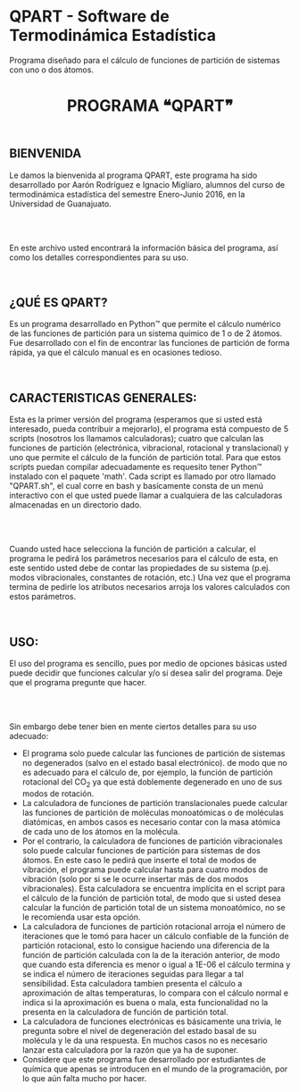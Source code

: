 # QPART - Software de Termodinámica Estadística

Programa diseñado para el cálculo de funciones de partición de sistemas con uno o dos átomos.

<header>
			<center><h1>PROGRAMA &#10077;QPART&#10078;</h1></center>
		</header>
		<h2>BIENVENIDA</h2>
		<p>Le damos la bienvenida al programa QPART, este programa ha sido desarrollado por Aarón Rodríguez e Ignacio
			Migliaro, alumnos del curso de termodinámica estadística del semestre Enero-Junio 2016, en la Universidad
			de Guanajuato.</p><br><br>
		<p>En este archivo usted encontrará la información básica del programa, así como los detalles correspondientes
			para su uso.</p>
			<br>
		<h2>¿QUÉ ES QPART?</h2>
		<p>Es un programa desarrollado en Python&trade; que permite el cálculo numérico de las funciones de partición
			para un sistema químico de 1 o de 2 átomos. Fue desarrollado con el fin de encontrar las funciones de
			partición de forma rápida, ya que el cálculo manual es en ocasiones tedioso. </p>
		<br>
		<h2>CARACTERISTICAS GENERALES:</h2>
		<p>Esta es la primer versión del programa (esperamos que si usted está interesado, pueda contribuir a mejorarlo),
			el programa está compuesto de 5 scripts (nosotros los llamamos calculadoras); cuatro que calculan las funciones
			de partición (electrónica, vibracional, rotacional y translacional) y uno que permite el cálculo de la función
			de partición total. Para que estos scripts puedan compilar adecuadamente es requesito tener Python&trade; instalado con
			el paquete 'math'. Cada script es llamado por otro llamado "QPART.sh", el cual corre en bash y basícamente consta
			de un menú interactivo con el que usted puede llamar a cualquiera de las calculadoras almacenadas en un directorio
			dado.</p><br><br>
		<p>Cuando usted hace selecciona la función de partición a calcular, el programa le pedirá los parámetros necesarios
			para el cálculo de esta, en este sentido usted debe de contar las propiedades de su sistema (p.ej. modos
			vibracionales, constantes de rotación, etc.) Una vez que el programa termina de pedirle los atributos necesarios
			arroja los valores calculados con estos parámetros.</p>
		<br>
	<h2>USO:</h2>
	<p>El uso del programa es sencillo, pues por medio de opciones básicas usted puede decidir que funciones calcular y/o
		si desea salir del programa. Deje que el programa pregunte que hacer.</p><br><br>
	<p>Sin embargo debe tener bien en mente ciertos detalles para su uso adecuado:</p>
	<ul>
		<li>El programa solo puede calcular las funciones de partición de sistemas no degenerados (salvo en el estado basal
			electrónico). de modo que no es adecuado para el cálculo de, por ejemplo, la función de partición rotacional del
			CO<sub>2</sub> ya que está doblemente degenerado en uno de sus modos de rotación.</li>
		<li>La calculadora de funciones de partición translacionales puede calcular las funciones de partición de moléculas
			monoatómicas o de moléculas diatómicas, en ambos casos es necesario contar con la masa atómica de cada uno de los
			átomos en la molécula.</li>
		<li>Por el contrario, la calculadora de funciones de partición vibracionales solo puede calcular funciones de
			partición para sistemas de dos átomos. En este caso le pedirá que inserte el total de modos de vibración, el
			programa puede calcular hasta para cuatro modos de vibración (solo por si se le ocurre insertar más de dos modos
			vibracionales). Esta calculadora se encuentra implícita en el script para el cálculo de la función de partición
			total, de modo que si usted desea calcular la función de partición total de un sistema monoatómico, no se le
			recomienda usar esta opción.</li>
		<li>La calculadora de funciones de partición rotacional arroja el número de iteraciones que le tomó para hacer un
			cálculo confiable de la función de partición rotacional, esto lo consigue haciendo una diferencia de la función
			de partición calculada con la de la iteración anterior, de modo que cuando esta diferencia es menor o igual a
			1E-06 el cálculo termina y se indica el número de iteraciones seguidas para llegar a tal sensibilidad. Esta
			calculadora tambien presenta el cálculo a aproximación de altas temperaturas, lo compara con el cálculo normal
			e indica si la aproximación es buena o mala, esta funcionalidad no la presenta en la calculadora de función de
			partición total.</li>
		<li>La calculadora de funciones electrónicas es básicamente una trivia, le pregunta sobre el nivel de degeneración
			del estado basal de su molécula y le da una respuesta. En muchos casos no es necesario lanzar esta calculadora
			por la razón que ya ha de suponer.</li>
		<li>Considere que este programa fue desarrollado por estudiantes de química que apenas se introducen en el mundo
			de la programación, por lo que aún falta mucho por hacer.</li>
	</ul>

